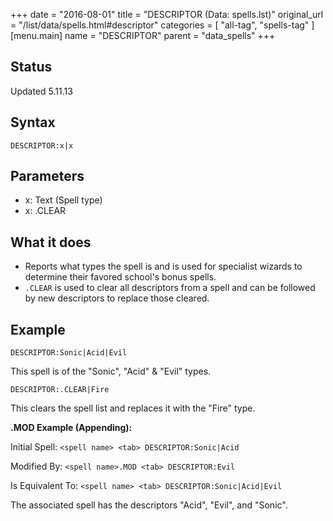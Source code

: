 +++
date = "2016-08-01"
title = "DESCRIPTOR (Data: spells.lst)"
original_url = "/list/data/spells.html#descriptor"
categories = [ "all-tag", "spells-tag" ]
[menu.main]
    name = "DESCRIPTOR"
    parent = "data_spells"
+++

## Status

Updated 5.11.13

## Syntax

`DESCRIPTOR:x|x`

## Parameters

-   x: Text (Spell type)
-   x: .CLEAR



What it does
------------

-   Reports what types the spell is and is used for specialist wizards
    to determine their favored school's bonus spells.
-   `.CLEAR` is used to clear all descriptors from a spell and can be
    followed by new descriptors to replace those cleared.

Example
-------

`DESCRIPTOR:Sonic|Acid|Evil`

This spell is of the "Sonic", "Acid" & "Evil" types.

`DESCRIPTOR:.CLEAR|Fire`

This clears the spell list and replaces it with the "Fire" type.

**.MOD Example (Appending):**

Initial Spell: `<spell name> <tab> DESCRIPTOR:Sonic|Acid`

Modified By: `<spell name>.MOD <tab> DESCRIPTOR:Evil`

Is Equivalent To: `<spell name> <tab> DESCRIPTOR:Sonic|Acid|Evil`

The associated spell has the descriptors "Acid", "Evil", and "Sonic".

